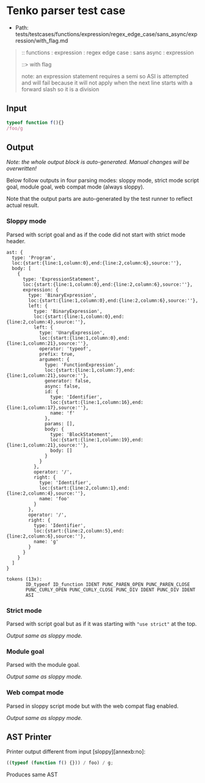# Tenko parser test case

- Path: tests/testcases/functions/expression/regex_edge_case/sans_async/expression/with_flag.md

> :: functions : expression : regex edge case : sans async : expression
>
> ::> with flag
>
> note: an expression statement requires a semi so ASI is attempted and will fail because it will not apply when the next line starts with a forward slash so it is a division

## Input

`````js
typeof function f(){}
/foo/g
`````

## Output

_Note: the whole output block is auto-generated. Manual changes will be overwritten!_

Below follow outputs in four parsing modes: sloppy mode, strict mode script goal, module goal, web compat mode (always sloppy).

Note that the output parts are auto-generated by the test runner to reflect actual result.

### Sloppy mode

Parsed with script goal and as if the code did not start with strict mode header.

`````
ast: {
  type: 'Program',
  loc:{start:{line:1,column:0},end:{line:2,column:6},source:''},
  body: [
    {
      type: 'ExpressionStatement',
      loc:{start:{line:1,column:0},end:{line:2,column:6},source:''},
      expression: {
        type: 'BinaryExpression',
        loc:{start:{line:1,column:0},end:{line:2,column:6},source:''},
        left: {
          type: 'BinaryExpression',
          loc:{start:{line:1,column:0},end:{line:2,column:4},source:''},
          left: {
            type: 'UnaryExpression',
            loc:{start:{line:1,column:0},end:{line:1,column:21},source:''},
            operator: 'typeof',
            prefix: true,
            argument: {
              type: 'FunctionExpression',
              loc:{start:{line:1,column:7},end:{line:1,column:21},source:''},
              generator: false,
              async: false,
              id: {
                type: 'Identifier',
                loc:{start:{line:1,column:16},end:{line:1,column:17},source:''},
                name: 'f'
              },
              params: [],
              body: {
                type: 'BlockStatement',
                loc:{start:{line:1,column:19},end:{line:1,column:21},source:''},
                body: []
              }
            }
          },
          operator: '/',
          right: {
            type: 'Identifier',
            loc:{start:{line:2,column:1},end:{line:2,column:4},source:''},
            name: 'foo'
          }
        },
        operator: '/',
        right: {
          type: 'Identifier',
          loc:{start:{line:2,column:5},end:{line:2,column:6},source:''},
          name: 'g'
        }
      }
    }
  ]
}

tokens (13x):
       ID_typeof ID_function IDENT PUNC_PAREN_OPEN PUNC_PAREN_CLOSE
       PUNC_CURLY_OPEN PUNC_CURLY_CLOSE PUNC_DIV IDENT PUNC_DIV IDENT
       ASI
`````

### Strict mode

Parsed with script goal but as if it was starting with `"use strict"` at the top.

_Output same as sloppy mode._

### Module goal

Parsed with the module goal.

_Output same as sloppy mode._

### Web compat mode

Parsed in sloppy script mode but with the web compat flag enabled.

_Output same as sloppy mode._

## AST Printer

Printer output different from input [sloppy][annexb:no]:

````js
((typeof (function f() {})) / foo) / g;
````

Produces same AST
